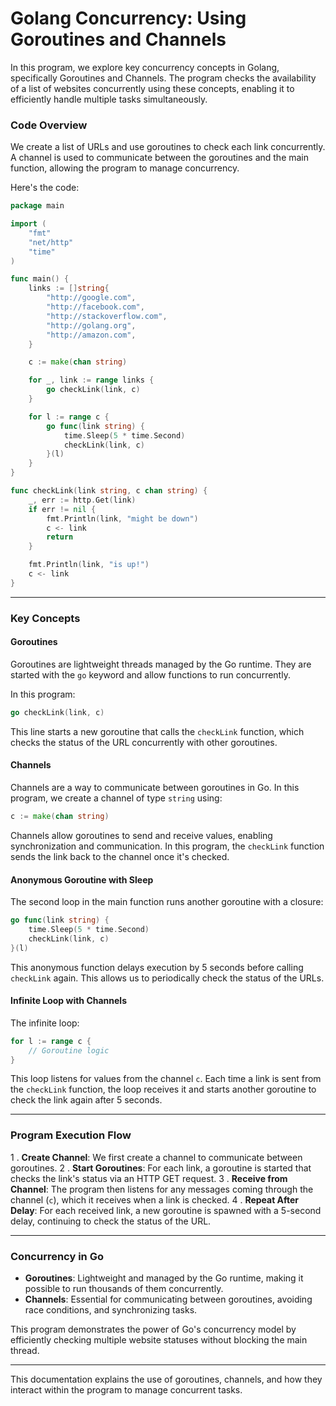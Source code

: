 
# Golang Concurrency: Using Goroutines and Channels

In this program, we explore key concurrency concepts in Golang, specifically Goroutines and Channels. The program checks the availability of a list of websites concurrently using these concepts, enabling it to efficiently handle multiple tasks simultaneously.

### Code Overview

We create a list of URLs and use goroutines to check each link concurrently. A channel is used to communicate between the goroutines and the main function, allowing the program to manage concurrency.

Here's the code:

```go 
package main

import ( 
    "fmt" 
    "net/http" 
    "time" 
)

func main() { 
    links := []string{ 
        "http://google.com", 
        "http://facebook.com", 
        "http://stackoverflow.com", 
        "http://golang.org", 
        "http://amazon.com", 
    }

    c := make(chan string)

    for _, link := range links { 
        go checkLink(link, c) 
    }

    for l := range c { 
        go func(link string) { 
            time.Sleep(5 * time.Second) 
            checkLink(link, c) 
        }(l) 
    } 
}

func checkLink(link string, c chan string) { 
    _, err := http.Get(link) 
    if err != nil { 
        fmt.Println(link, "might be down") 
        c <- link 
        return 
    }

    fmt.Println(link, "is up!") 
    c <- link 
} 
```

---

### Key Concepts

#### Goroutines 
Goroutines are lightweight threads managed by the Go runtime. They are started with the `go` keyword and allow functions to run concurrently.

In this program: 
```go 
go checkLink(link, c) 
``` 
This line starts a new goroutine that calls the `checkLink` function, which checks the status of the URL concurrently with other goroutines.

#### Channels 
Channels are a way to communicate between goroutines in Go. In this program, we create a channel of type `string` using:

```go 
c := make(chan string) 
```

Channels allow goroutines to send and receive values, enabling synchronization and communication. In this program, the `checkLink` function sends the link back to the channel once it's checked.

#### Anonymous Goroutine with Sleep 
The second loop in the main function runs another goroutine with a closure:

```go 
go func(link string) { 
    time.Sleep(5 * time.Second) 
    checkLink(link, c) 
}(l) 
```

This anonymous function delays execution by 5 seconds before calling `checkLink` again. This allows us to periodically check the status of the URLs.

#### Infinite Loop with Channels 
The infinite loop:

```go 
for l := range c { 
    // Goroutine logic 
} 
```

This loop listens for values from the channel `c`. Each time a link is sent from the `checkLink` function, the loop receives it and starts another goroutine to check the link again after 5 seconds.

---

### Program Execution Flow

1 . **Create Channel**: We first create a channel to communicate between goroutines. 
2 . **Start Goroutines**: For each link, a goroutine is started that checks the link's status via an HTTP GET request. 
3 . **Receive from Channel**: The program then listens for any messages coming through the channel (`c`), which it receives when a link is checked. 
4 . **Repeat After Delay**: For each received link, a new goroutine is spawned with a 5-second delay, continuing to check the status of the URL.

---

### Concurrency in Go

- **Goroutines**: Lightweight and managed by the Go runtime, making it possible to run thousands of them concurrently. 
- **Channels**: Essential for communicating between goroutines, avoiding race conditions, and synchronizing tasks.

This program demonstrates the power of Go's concurrency model by efficiently checking multiple website statuses without blocking the main thread.

---

This documentation explains the use of goroutines, channels, and how they interact within the program to manage concurrent tasks.